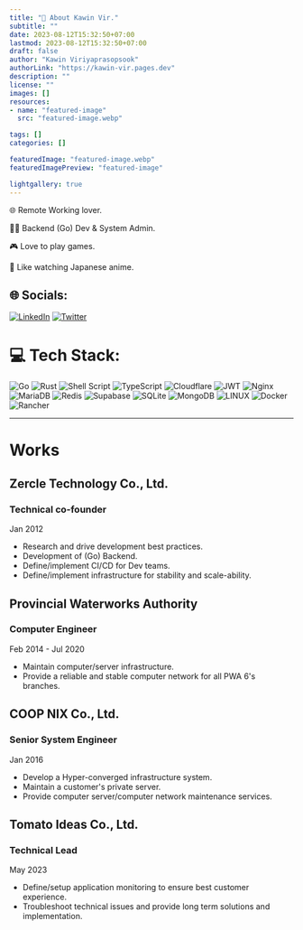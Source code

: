 ```yaml
---
title: "💫 About Kawin Vir."
subtitle: ""
date: 2023-08-12T15:32:50+07:00
lastmod: 2023-08-12T15:32:50+07:00
draft: false
author: "Kawin Viriyaprasopsook"
authorLink: "https://kawin-vir.pages.dev"
description: ""
license: ""
images: []
resources:
- name: "featured-image"
  src: "featured-image.webp"

tags: []
categories: []

featuredImage: "featured-image.webp"
featuredImagePreview: "featured-image"

lightgallery: true
---
```


🌐 Remote Working lover.

🧑‍💻 Backend (Go) Dev & System Admin.

🎮 Love to play games.

🏡 Like watching Japanese anime.

<!--more-->

## 🌐 Socials:
[![LinkedIn](https://img.shields.io/badge/LinkedIn-%230077B5.svg?logo=linkedin&logoColor=white)](https://linkedin.com/in/kawin-vir) [![Twitter](https://img.shields.io/badge/Twitter-%231DA1F2.svg?logo=Twitter&logoColor=white)](https://twitter.com/bouroo) 

# 💻 Tech Stack:
![Go](https://img.shields.io/badge/go-%2300ADD8.svg?style=for-the-badge&logo=go&logoColor=white) ![Rust](https://img.shields.io/badge/rust-%23000000.svg?style=for-the-badge&logo=rust&logoColor=white) ![Shell Script](https://img.shields.io/badge/shell_script-%23121011.svg?style=for-the-badge&logo=gnu-bash&logoColor=white) ![TypeScript](https://img.shields.io/badge/typescript-%23007ACC.svg?style=for-the-badge&logo=typescript&logoColor=white) ![Cloudflare](https://img.shields.io/badge/Cloudflare-F38020?style=for-the-badge&logo=Cloudflare&logoColor=white) ![JWT](https://img.shields.io/badge/JWT-black?style=for-the-badge&logo=JSON%20web%20tokens) ![Nginx](https://img.shields.io/badge/nginx-%23009639.svg?style=for-the-badge&logo=nginx&logoColor=white) ![MariaDB](https://img.shields.io/badge/MariaDB-003545?style=for-the-badge&logo=mariadb&logoColor=white) ![Redis](https://img.shields.io/badge/redis-%23DD0031.svg?style=for-the-badge&logo=redis&logoColor=white) 	![Supabase](https://img.shields.io/badge/Supabase-3ECF8E?style=for-the-badge&logo=supabase&logoColor=white) ![SQLite](https://img.shields.io/badge/sqlite-%2307405e.svg?style=for-the-badge&logo=sqlite&logoColor=white) ![MongoDB](https://img.shields.io/badge/MongoDB-%234ea94b.svg?style=for-the-badge&logo=mongodb&logoColor=white) ![LINUX](https://img.shields.io/badge/Linux-FCC624?style=for-the-badge&logo=linux&logoColor=black) ![Docker](https://img.shields.io/badge/docker-%230db7ed.svg?style=for-the-badge&logo=docker&logoColor=white) ![Rancher](https://img.shields.io/badge/rancher-%230075A8.svg?style=for-the-badge&logo=rancher&logoColor=white)

---
# Works

## Zercle Technology Co., Ltd.
### Technical co-founder
Jan 2012
- Research and drive development best practices.
- Development of (Go) Backend.
- Define/implement CI/CD for Dev teams.
- Define/implement infrastructure for stability and scale-ability.

## Provincial Waterworks Authority
### Computer Engineer
Feb 2014 - Jul 2020
- Maintain computer/server infrastructure.
- Provide a reliable and stable computer network for all PWA 6's branches.

## COOP NIX Co., Ltd.
### Senior System Engineer
Jan 2016
- Develop a Hyper-converged infrastructure system.
- Maintain a customer's private server.
- Provide computer server/computer network maintenance services.

## Tomato Ideas Co., Ltd.
### Technical Lead
May 2023
- Define/setup application monitoring to ensure best customer experience.
- Troubleshoot technical issues and provide long term solutions and implementation.
